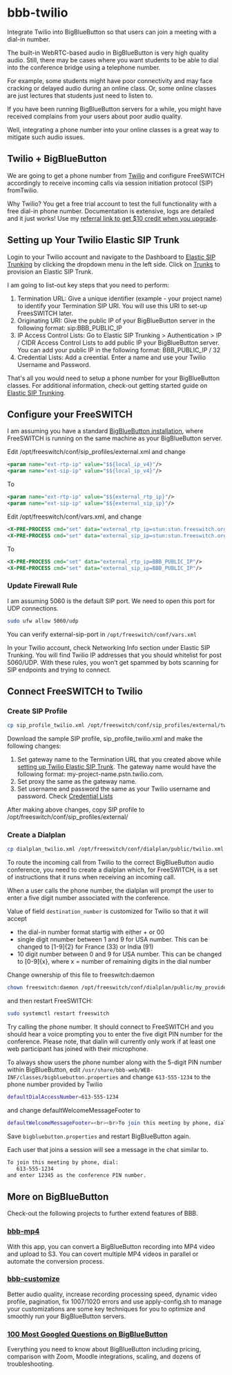 # bbb-twilio
Integrate Twilio into BigBlueButton so that users can join a meeting with a dial-in number.

The built-in WebRTC-based audio in BigBlueButton is very high quality audio. Still, there may be cases where you want students to be able to dial into the conference bridge using a telephone number.

For example, some students might have poor connectivity and may face cracking or delayed audio during an online class. Or, some online classes are just lectures that students just need to listen to.

If you have been running BigBlueButton servers for a while, you might have received complains from your users about poor audio quality.  

Well, integrating a phone number into your online classes is a great way to mitigate such audio issues. 

## Twilio + BigBlueButton
We are going to get a phone number from [Twilio](https://www.twilio.com/) and configure FreeSWITCH accordingly to receive incoming calls via session initiation protocol (SIP) fromTwilio.

Why Twilio? You get a free trial account to test the full functionality with a free dial-in phone number. Documentation is extensive, logs are detailed and it just works! Use my [referral link to get $10 credit when you upgrade](https://www.twilio.com/referral/VfQyDw).

## Setting up Your Twilio Elastic SIP Trunk

Login to your Twilio account and navigate to the Dashboard to [Elastic SIP Trunking](https://www.twilio.com/user/account/sip-trunking) by clicking the dropdown menu in the left side. Click on [Trunks](https://www.twilio.com/console/sip-trunking/trunks) to provision an Elastic SIP Trunk. 

I am going to list-out key steps that you need to perform:
1. Termination URL: Give a unique identifier (example - your project name) to identify your Termination SIP URI. You will use this URI to set-up FreesSWITCH later. 
2. Originating URI: Give the public IP of your BigBlueButton server in the following format: sip:BBB_PUBLIC_IP
3. IP Access Control Lists: Go to Elastic SIP Trunking > Authentication > IP / CIDR Access Control Lists to add public IP your BigBlueButton server. You can add your public IP in the following format: BBB_PUBLIC_IP / 32
4.  Credential Lists: Add a creential. Enter a name and use your Twilio Username and Password.


That's all you would need to setup a phone number for your BigBlueButton classes. For additional information, check-out getting started guide on [Elastic SIP Trunking](https://www.twilio.com/docs/sip-trunking).

## Configure your FreeSWITCH
I am assuming you have a standard [BigBlueButton installation](https://github.com/bigbluebutton/bbb-install), where FreeSWITCH is running on the same machine as your BigBlueButton server. 

Edit /opt/freeswitch/conf/sip_profiles/external.xml and change
```xml
<param name="ext-rtp-ip" value="$${local_ip_v4}"/>
<param name="ext-sip-ip" value="$${local_ip_v4}"/>
```

To 
```xml
<param name="ext-rtp-ip" value="$${external_rtp_ip}"/>
<param name="ext-sip-ip" value="$${external_sip_ip}"/>
```

Edit /opt/freeswitch/conf/vars.xml, and change
```xml
<X-PRE-PROCESS cmd="set" data="external_rtp_ip=stun:stun.freeswitch.org"/>
<X-PRE-PROCESS cmd="set" data="external_sip_ip=stun:stun.freeswitch.org"/>
```

To

```xml
<X-PRE-PROCESS cmd="set" data="external_rtp_ip=BBB_PUBLIC_IP"/>
<X-PRE-PROCESS cmd="set" data="external_sip_ip=BBB_PUBLIC_IP"/>
```

### Update Firewall Rule

I am assuming 5060 is the default SIP port. We need to open this port for UDP connections.
```sh
sudo ufw allow 5060/udp
```

You can verify external-sip-port in `/opt/freeswitch/conf/vars.xml`

In your Twilio account, check Networking Info section under Elastic SIP Trunking. You will find Twilio IP addresses that you should whitelist for post 5060/UDP. With these rules, you won’t get spammed by bots scanning for SIP endpoints and trying to connect. 

## Connect FreeSWITCH to Twilio

### Create SIP Profile


```sh
cp sip_profile_twilio.xml /opt/freeswitch/conf/sip_profiles/external/twilio.xml
```

Download the sample SIP profile, sip_profile_twilio.xml and make the following changes:
1. Set gateway name to the Termination URL that you created above while [setting up Twilio Elastic SIP Trunk](https://github.com/manishkatyan/bbb-twilio#setting-up-your-twilio-elastic-sip-trunk). The gateway name would have the following format: my-project-name.pstn.twilio.com.
2. Set proxy the same as the gateway name.
3. Set username and password the same as your Twilio username and password. Check [Credential Lists](https://github.com/manishkatyan/bbb-twilio#setting-up-your-twilio-elastic-sip-trunk)  

After making above changes, copy SIP profile to /opt/freeswitch/conf/sip_profiles/external/

### Create a Dialplan

```sh
cp dialplan_twilio.xml /opt/freeswitch/conf/dialplan/public/twilio.xml
```

To route the incoming call from Twilio to the correct BigBlueButton audio conference, you need to create a dialplan which, for FreeSWITCH, is a set of instructions that it runs when receiving an incoming call. 

When a user calls the phone number, the dialplan will prompt the user to enter a five digit number associated with the conference.

Value of field `destination_number` is customized for Twilio so that it will accept
- the dial-in number format startig with either + or 00
- single digit nnumber between 1 and 9 for USA number. This can be changed to [1-9]{2} for France (33) or India (91)
- 10 digit number between 0 and 9 for USA number. This can be changed to [0-9]{x}, where x = number of remaining digits in the dial number    

Change ownership of this file to freeswitch:daemon
```sh
chown freeswitch:daemon /opt/freeswitch/conf/dialplan/public/my_provider.xml
```

and then restart FreeSWITCH:
```sh
sudo systemctl restart freeswitch
```

Try calling the phone number. It should connect to FreeSWITCH and you should hear a voice prompting you to enter the five digit PIN number for the conference. Please note, that dialin will currently only work if at least one web participant has joined with their microphone.

To always show users the phone number along with the 5-digit PIN number within BigBlueButton, edit `/usr/share/bbb-web/WEB-INF/classes/bigbluebutton.properties` and change `613-555-1234` to the phone number provided by Twilio
```sh
defaultDialAccessNumber=613-555-1234
```

and change defaultWelcomeMessageFooter to
```sh
defaultWelcomeMessageFooter=<br><br>To join this meeting by phone, dial:<br>  %%DIALNUM%%<br>Then enter %%CONFNUM%% as the conference PIN number.
```

Save `bigbluebutton.properties` and restart BigBlueButton again. 

Each user that joins a session will see a message in the chat similar to.
```sh
To join this meeting by phone, dial:
   613-555-1234
and enter 12345 as the conference PIN number.
```

## More on BigBlueButton

Check-out the following projects to further extend features of BBB.

### [bbb-mp4](https://github.com/manishkatyan/bbb-mp4)

With this app, you can convert a BigBlueButton recording into MP4 video and upload to S3. You can covert multiple MP4 videos in parallel or automate the conversion process.


### [bbb-customize](https://github.com/manishkatyan/bbb-optimize)

Better audio quality, increase recording processing speed, dynamic video profile, pagination, fix 1007/1020 errors and use apply-config.sh to manage your customizations are some key techniques for you to optimize and smoothly run your BigBlueButton servers.

### [100 Most Googled Questions on BigBlueButton](https://higheredlab.com/bigbluebutton-guide/)

Everything you need to know about BigBlueButton including pricing, comparison with Zoom, Moodle integrations, scaling, and dozens of troubleshooting.


